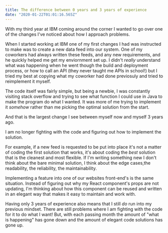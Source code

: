 ```yaml
---
title: The difference between 0 years and 3 years of experience
date: "2020-01-22T01:01:16.565Z"
---
```


With my third year at IBM coming around the corner I wanted to go over one of the changes I've noticed about how I approach problems.

When I started working at IBM one of my first changes I had was instructed to make was to create a new data feed into our system. One of my coworkers had always written these feeds, and any new requirements, and he quickly helped me get my enviornment set up. I didn't _really_ understand what was happening when he went though the build and deployment process, or how to call an API (they never taught me APIs in school!) but I tried my best at copying what my coworker had done previosuly and tried to reimplement it myself.

The code itself was fairly simple, but being a newbie, I was constantly visiting stack overflow and trying to see what function I could use in Java to make the program do what I wanted. It was more of me trying to implement it _somehow_ rather than me picking the optimal solution from the start.

And that is the largest change I see between myself now and myself 3 years ago.

I am no longer fighting with the code and figuring out how to implement the solution.

For example, if a new feed is requested to be put into place it's not a matter of coding the first solution that works, it's about coding the _best_ solution that is the cleanest and most flexible. If I'm writing something new I don't think about the bare minimal solution, I think about the edge cases,the readability, the reliability, the maintainability.

Implementing a feature into one of our websites front-end's is the same situation. Instead of figuring out why my React component's props are not updating, I'm thinking about how this component can be reused and written in an elegant way that makes it easy to maintain and work with.

Having only 3 years of experience also means that I still _do_ run into my previous mindset. There are still problems where I am fighting with the code for it to do what I want! But, with each passing month the amount of "what is happening" has gone down and the amount of elegant code solutions has gone up.
